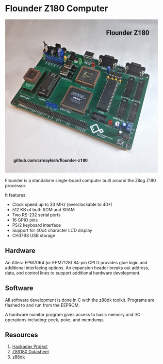# Flounder Z180 Computer

![Flounder Z180 Computer](/media/rev1a.jpg)

Flounder is a standalone single-board computer built around the Zilog Z180 processor.

It features:
- Clock speed up to 33 MHz (overclockable to 40+)
- 512 KB of both ROM and SRAM
- Two RS-232 serial ports
- 16 GPIO pins
- PS/2 keyboard interface
- Support for 40x4 character LCD display
- CH376S USB storage

## Hardware
An Altera EPM7064 (or EPM7128) 84-pin CPLD provides glue logic and additional interfacing options. An expansion header breaks out address, data, and control lines to support additional hardware development.

## Software
All software development is done in C with the z88dk toolkit. Programs are flashed to and run from the EEPROM.

A hardware monitor program gives access to basic memory and I/O operations including: peek, poke, and memdump.

## Resources
1. [Hackaday Project](https://hackaday.io/project/187588-flounder-z180-sbc)
2. [Z8S180 Datasheet](http://www.zilog.com/docs/z180/z8s180ps.pdf)
3. [z88dk](https://github.com/z88dk/z88dk)
